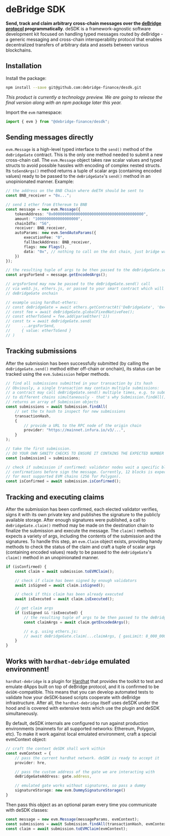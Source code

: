 # deBridge SDK

**Send, track and claim arbitrary cross-chain messages over the [deBridge protocol](https://debridge.finance)  programmatically**. deSDK is a framework-agnostic software development kit focused on handling typed messages routed by deBridge - a generic messaging and cross-chain interoperability protocol that enables decentralized transfers of arbitrary data and assets between various blockchains.

## Installation

Install the package:

```bash
npm install --save git@github.com:debridge-finance/desdk.git
```

*This product is currently a technology preview. We are going to release the final version along with an npm package later this year.*


Import the `evm` namespace:

```ts
import { evm } from "@debridge-finance/desdk";
```

## Sending messages directly

`evm.Message` is a high-level typed interface to the `send()` method of the `deBridgeGate` contract. This is the only one method needed to submit a new cross-chain call. The `evm.Message` object takes raw scalar values and typed structs to avoid possible hassles with encoding of complex nested structs. Its `toSendArgs()` method returns a tuple of scalar args (containing encoded values) ready to be passed to the `deBridgeGate`'s `send()` method in an unopinionated manner. Example:

```ts
// the address on the BNB Chain where deETH should be sent to
const BNB_receiver = "0x...";

// send 1 ether from Ethereum to BNB
const message = new evm.Message({
    tokenAddress: "0x0000000000000000000000000000000000000000",
    amount: "1000000000000000000",
    chainIdTo: "56",
    receiver: BNB_receiver,
    autoParams: new evm.SendAutoParams({
        executionFee: "0",
        fallbackAddress: BNB_receiver,
        flags: new Flags(),
        data: "0x", // nothing to call on the dst chain, just bridge wrapped ether
    })
});

// the resulting tuple of args to be then passed to the deBridgeGate.send() method
const argsForSend = message.getEncodedArgs();

// argsForSend may now be passed to the deBridgeGate.send() call
// via web3.js, ethers.js, or passed to your smart contract which will call
// deBridgeGate onchain

// example using hardhat-ethers:
// const deBridgeGate = await ethers.getContractAt('DeBridgeGate', '0x43dE2d77BF8027e25dBD179B491e8d64f38398aA);
// const fee = await deBridgeGate.globalFixedNativeFee();
// const etherToSend = fee.add(parseEther('1))
// const tx = await deBridgeGate.send(
//     ...argsForSend,
//     { value: etherToSend }
// )
```

## Tracking submissions

After the submission has been successfully submitted (by calling the `deBridgeGate.send()` method either off-chain or onchain), its status can be tracked using the `evm.Submission` helper methods.

```ts
// find all submissions submitted in your transaction by its hash
// Obviously, a single transaction may contain multiple submissions:
// a contract may call deBridgeGate.send() multiple times, e.g. to submit data
// to different chains simultaneously - that's why Submission.findAll()
// returns an array of Submission objects
const submissions = await Submission.findAll(
    // set the tx hash to inspect for new submissions
    transactionHash,
    {
        // provide a URL to the RPC node of the origin chain
        provider: "https://mainnet.infura.io/v3/...",
    }
);

// take the first submission.
// DO YOUR OWN SANITY CHECKS TO ENSURE IT CONTAINS THE EXPECTED NUMBER OF SUBMISSIONS
const [submission] = submissions;

// check if submission if confirmed: validator nodes wait a specific block
// confirmations before sign the message. Currently, 12 blocks is expected
// for most supported EVM chains (256 for Polygon).
const isConfirmed = await submission.isConfirmed();
```

## Tracking and executing claims

After the submission has been confirmed, each elected validator verifies, signs it with its own private key and publishes the signature to the publicly available storage. After enough signatures were published, a call to `deBridgeGate.claim()` method may be made on the destination chain to finalize the submission and execute the message. The `claim()` methods expects a variety of args, including the contents of the submission and the signatures. To handle this step, an `evm.Claim` object exists, providing handy methods to check the status of the claim and craft a tuple of scalar args (containing encoded values) ready to be passed to the `deBridgeGate`'s `claim()` method in an unopinionated manner.

```ts
if (isConfirmed) {
    const claim = await submission.toEVMClaim();

    // check if claim has been signed by enough validators
    await isSigned = await claim.isSigned();

    // check if this claim has been already executed
    await isExecuted = await claim.isExecuted();

    // get claim args
    if (isSigned && !isExecuted) {
        // the resulting tuple of args to be then passed to the deBridgeGate.claim() method
        const claimArgs = await claim.getEncodedArgs();

        // e.g. using ethers.js:
        // await deBridgeGate.claim(...claimArgs, { gasLimit: 8_000_000 });
    }
}
```

## Works with `hardhat-debridge` emulated environment!

`hardhat-debridge` is a plugin for [Hardhat](https://hardhat.org) that provides the toolkit to test and emulate dApps built on top of deBridge protocol, and it is confirmed to be `deSDK`-compatible. This means that you can develop automated tests to validate how your deSDK-based scripts cooperate with deBridge infrastructure. After all, the `hardhat-debridge` itself uses deSDK under the hood and is covered with extensive tests which use the plugin and deSDK simultaneously.

By default, deSDK internals are configured to run against production environments (mainnets for all supported networks: Ethereum, Polygon, etc). To make it work against local emulated environment, craft a special evmContext object:

```ts
// craft the context deSDK shall work within
const evmContext = {
    // pass the current hardhat network. deSDK is ready to accept it
    provider: hre,

    // pass the custom address of the gate we are interacting with
    deBridgeGateAddress: gate.address,

    // emulated gate works without signatures, so pass a dummy
    signatureStorage: new evm.DummySignatureStorage()
}
```

Then pass this object as an optional param every time you communicate with deSDK classes:

```ts
const message = new evm.Message(messageParams, evmContext);
const submissions = await Submission.findAll(transactionHash, evmContext);
const claim = await submission.toEVMClaim(evmContext);
```